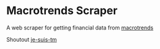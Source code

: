 # Macrotrends Scraper

A web scraper for getting financial data from [macrotrends](macrotrends.com)

Shoutout [je-suis-tm](https://github.com/je-suis-tm/web-scraping/blob/master/Macrotrends.py)
